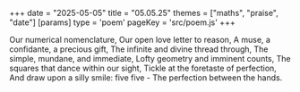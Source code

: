 +++
date = "2025-05-05"
title = "05.05.25"
themes = ["maths", "praise", "date"]
[params]
  type = 'poem'
  pageKey = 'src/poem.js'
+++

Our numerical nomenclature,
Our open love letter to reason,
A muse, a confidante, a precious gift,
The infinite and divine thread through,
The simple, mundane, and immediate,
Lofty geometry and imminent counts,
The squares that dance within our sight,
Tickle at the foretaste of perfection,
And draw upon a silly smile: five five -
The perfection between the hands.
